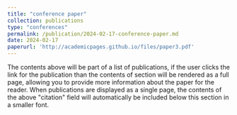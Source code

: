 ```yaml
---
title: "conference paper"
collection: publications
type: "conferences"
permalink: /publication/2024-02-17-conference-paper.md
date: 2024-02-17
paperurl: 'http://academicpages.github.io/files/paper3.pdf'
---
```


The contents above will be part of a list of publications, if the user clicks the link for the publication than the contents of section will be rendered as a full page, allowing you to provide more information about the paper for the reader. When publications are displayed as a single page, the contents of the above "citation" field will automatically be included below this section in a smaller font.
